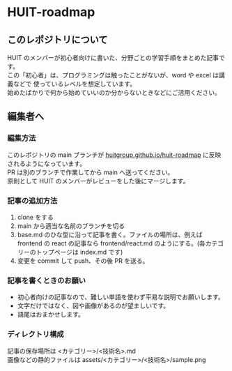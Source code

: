 # HUIT-roadmap

## このレポジトリについて

HUIT のメンバーが初心者向けに書いた、分野ごとの学習手順をまとめた記事です。  
この「初心者」は、プログラミングは触ったことがないが、word や excel は講義などで
使っているレベルを想定しています。  
始めたばかりで何から始めていいのか分からないときなどにご活用ください。

## 編集者へ

### 編集方法

このレポジトリの main ブランチが [huitgroup.github.io/huit-roadmap](huitgroup.github.io/huit-roadmap/) に反映されるようになっています。  
PR は別のブランチで作業してから main へ送ってください。  
原則として HUIT のメンバーがレビューをした後にマージします。

### 記事の追加方法

1. clone をする
2. main から適当な名前のブランチを切る
3. base.md のひな型に沿って記事を書く。ファイルの場所は、例えば frontend の react の記事なら
   frontend/react.md のようにする。(各カテゴリーのトップページは index.md です)
4. 変更を commit して push、その後 PR を送る。

### 記事を書くときのお願い

- 初心者向けの記事なので、難しい単語を使わず平易な説明でお願いします。
- 文字だけではなく、図や画像があるのが望ましいです。
- 語尾はおまかせします。

### ディレクトリ構成

記事の保存場所は \<カテゴリー\>/\<技術名\>.md  
画像などの静的ファイルは assets/\<カテゴリー\>/\<技術名\>/sample.png
